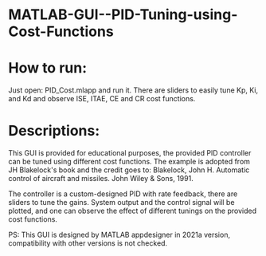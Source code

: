 # MATLAB-GUI--PID-Tuning-using-Cost-Functions
# How to run:
Just open: PID_Cost.mlapp and run it.
There are sliders to easily tune Kp, Ki, and Kd and observe ISE, ITAE, CE and CR cost functions.

# Descriptions:
This GUI is provided for educational purposes, the provided PID controller can be tuned using different cost functions.
The example is adopted from JH Blakelock's book and the credit goes to:
Blakelock, John H. Automatic control of aircraft and missiles. John Wiley & Sons, 1991.

The controller is a custom-designed PID with rate feedback, there are sliders to tune the gains.
System output and the control signal will be plotted, and one can observe the effect of different tunings on the provided cost functions.

PS: This GUI is designed by MATLAB appdesigner in 2021a version, compatibility with other versions is not checked.
